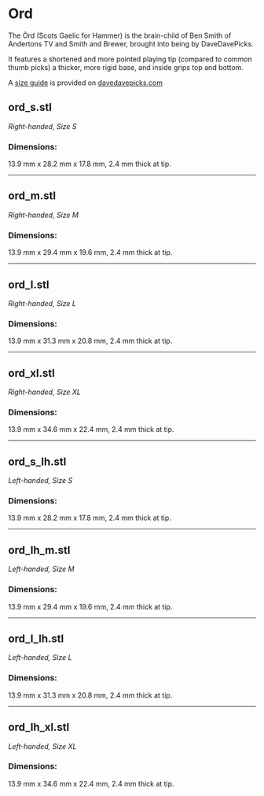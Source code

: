 # Ord

The Òrd (Scots Gaelic for Hammer) is the brain-child of Ben Smith of Andertons TV and Smith and Brewer, brought into being by DaveDavePicks.

It features a shortened and more pointed playing tip (compared to common thumb picks) a thicker, more rigid base, and inside grips top and bottom.

A [size guide](https://www.davedavepicks.com/products/#:~:text=For%20the%20thumb%20picks%2C%20you%E2%80%99ll%20also%20need%20to%20know%20your%20size.%20See%20the%20size%20chart%20below.) is provided on [davedavepicks.com](https://www.davedavepicks.com)

## ord_s.stl

*Right-handed, Size S*

### Dimensions:

13.9 mm x 28.2 mm x 17.8 mm, 2.4 mm thick at tip.

---

## ord_m.stl

*Right-handed, Size M*

### Dimensions:

13.9 mm x 29.4 mm x 19.6 mm, 2.4 mm thick at tip.

---

## ord_l.stl

*Right-handed, Size L*

### Dimensions:

13.9 mm x 31.3 mm x 20.8 mm, 2.4 mm thick at tip.

---

## ord_xl.stl

*Right-handed, Size XL*

### Dimensions:

13.9 mm x 34.6 mm x 22.4 mm, 2.4 mm thick at tip.

---

## ord_s_lh.stl

*Left-handed, Size S*

### Dimensions:

13.9 mm x 28.2 mm x 17.8 mm, 2.4 mm thick at tip.

---

## ord_lh_m.stl

*Left-handed, Size M*

### Dimensions:

13.9 mm x 29.4 mm x 19.6 mm, 2.4 mm thick at tip.

---

## ord_l_lh.stl

*Left-handed, Size L*

### Dimensions:

13.9 mm x 31.3 mm x 20.8 mm, 2.4 mm thick at tip.

---

## ord_lh_xl.stl

*Left-handed, Size XL*

### Dimensions:

13.9 mm x 34.6 mm x 22.4 mm, 2.4 mm thick at tip.
